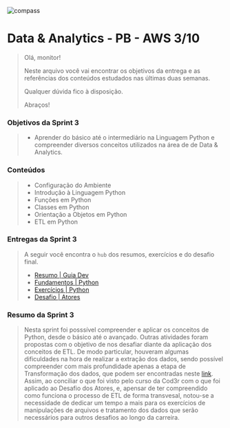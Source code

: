 ![compass](https://vetores.org/d/compass-uol.svg)

# Data & Analytics - PB - AWS 3/10

> Olá, monitor! 
> 
> Neste arquivo você vai encontrar os objetivos da entrega e as referências dos conteúdos estudados nas últimas duas semanas.
> 
> Qualquer dúvida fico à disposição. 
> 
> Abraços!

### Objetivos da Sprint 3
>
> - Aprender do básico até o intermediário na Linguagem Python e compreender diversos conceitos utilizados na área de de Data & Analytics.
>

### Conteúdos
> 
> - Configuração do Ambiente
> - Introdução à Linguagem Python
> - Funções em Python
> - Classes em Python
> - Orientação a Objetos em Python
> - ETL em Python
>

### Entregas da Sprint 3
>
> A seguir você encontra o `hub` dos resumos, exercícios e do desafio final. 
>
> - [Resumo | Guia Dev](./python/resumo.md)
> - [Fundamentos | Python](./python/curso-cod3r/fundamentos-py.ipynb)
> - [Exercícios | Python](./python/resumo.md#exercícios)
> - [Desafio | Atores](./python/exercicios/desafio.md)
>
### Resumo da Sprint 3
>
> Nesta sprint foi posssível compreender e aplicar os conceitos de Python, desde o básico até o avançado. Outras atividades foram propostas com o objetivo de nos desafiar diante da aplicação dos conceitos de ETL. De modo particular, houveram algumas dificuldades na hora de realizar a extração dos dados, sendo possível compreender com mais profundidade apenas a etapa de Transformação dos dados, que podem ser encontradas neste [link](./python/exercicios/parte-4-ETL/desafio-etl.py). Assim, ao conciliar o que foi visto pelo curso da Cod3r com o que foi aplicado ao Desafio dos Atores, e, apensar de ter compreendido como funciona o processo de ETL de forma transvesal, notou-se a necessidade de dedicar um tempo a mais para os exercícios de manipulações de arquivos e tratamento dos dados que serão necessários para outros desafios ao longo da carreira. 
